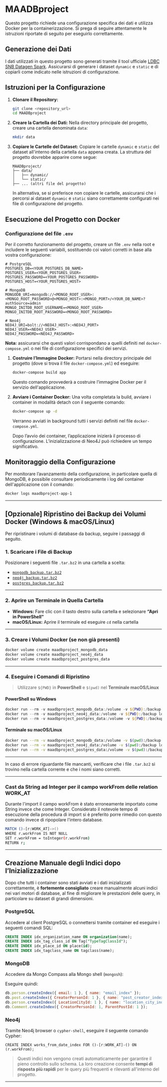 # MAADBproject

Questo progetto richiede una configurazione specifica dei dati e utilizza Docker per la containerizzazione. Si prega di seguire attentamente le istruzioni riportate di seguito per eseguirlo correttamente.

## Generazione dei Dati

I dati utilizzati in questo progetto sono generati tramite il tool ufficiale [LDBC SNB Datagen Spark](https://github.com/ldbc/ldbc_snb_datagen_spark). Assicurarsi di generare i dataset `dynamic` e `static` e di copiarli come indicato nelle istruzioni di configurazione.

## Istruzioni per la Configurazione

1. **Clonare il Repository:**

   ```bash
   git clone <repository_url>
   cd MAADBproject
   ```

2. **Creare la Cartella dei Dati:**
   Nella directory principale del progetto, creare una cartella denominata `data`:

   ```bash
   mkdir data
   ```

3. **Copiare le Cartelle del Dataset:**
   Copiare le cartelle `dynamic` e `static` del dataset all'interno della cartella `data` appena creata. La struttura del progetto dovrebbe apparire come segue:

   ```
   MAADBproject/
   ├── data/
   │   ├── dynamic/
   │   └── static/
   ├── ... (altri file del progetto)
   ```

   In alternativa, se si preferisce non copiare le cartelle, assicurarsi che i percorsi ai dataset `dynamic` e `static` siano correttamente configurati nei file di configurazione del progetto.

## Esecuzione del Progetto con Docker

### Configurazione del file `.env`

Per il corretto funzionamento del progetto, creare un file `.env` nella root e includere le seguenti variabili, sostituendo **<PLACEHOLDER>** coi valori corretti in base alla vostra configurazione:

```env
# PostgreSQL
POSTGRES_DB=<YOUR_POSTGRES_DB_NAME>
POSTGRES_USER=<YOUR_POSTGRES_USER>
POSTGRES_PASSWORD=<YOUR_POSTGRES_PASSWORD>
POSTGRES_HOST=<YOUR_POSTGRES_HOST>

# MongoDB
MONGODB_URI=mongodb://<MONGO_ROOT_USER>:<MONGO_ROOT_PASSWORD>@<MONGO_HOST>:<MONGO_PORT>/<YOUR_DB_NAME>?authSource=admin
MONGO_INITDB_ROOT_USERNAME=<MONGO_ROOT_USER>
MONGO_INITDB_ROOT_PASSWORD=<MONGO_ROOT_PASSWORD>

# Neo4j
NEO4J_URI=bolt://<NEO4J_HOST>:<NEO4J_PORT>
NEO4J_USER=<NEO4J_USER>
NEO4J_PASSWORD=<NEO4J_PASSWORD>
```

**Nota:** assicurarsi che questi valori corrispondano a quelli definiti nel `docker-compose.yml` o nei file di configurazione specifici dei servizi.

1. **Costruire l’Immagine Docker:**
   Portarsi nella directory principale del progetto (dove si trova il file `docker-compose.yml`) ed eseguire:

   ```bash
   docker-compose build app
   ```

   Questo comando provvederà a costruire l’immagine Docker per il servizio dell'applicazione.

2. **Avviare i Container Docker:**
   Una volta completata la build, avviare i container in modalità detach con il seguente comando:

   ```bash
   docker-compose up -d
   ```

   Verranno avviati in background tutti i servizi definiti nel file `docker-compose.yml`.

   Dopo l’avvio dei container, l’applicazione inizierà il processo di configurazione. L’inizializzazione di Neo4J può richiedere un tempo significativo.

## Monitoraggio della Configurazione

Per monitorare l’avanzamento della configurazione, in particolare quella di MongoDB, è possibile consultare periodicamente i log del container dell'applicazione con il comando:

```bash
docker logs maadbproject-app-1
```

---

## \[Opzionale] Ripristino dei Backup dei Volumi Docker (Windows & macOS/Linux)

Per ripristinare i volumi di database da backup, seguire i passaggi di seguito.

### 1. Scaricare i File di Backup

Posizionare i seguenti file `.tar.bz2` in una cartella a scelta:

* [`mongodb_backup.tar.bz2`](https://drive.google.com/file/d/1J5ANukIHUPJxZK0J7oFbizDsBToANFG1/view?usp=sharing)
* [`neo4j_backup.tar.bz2`](https://drive.google.com/file/d/1HzywqPrObTASS37LnNcAJmZbqq9Z703l/view?usp=sharing)
* [`postgres_backup.tar.bz2`](https://drive.google.com/file/d/16kR5ZgdyWh4PpVBoYr0oMYLMDxcK3Qz-/view?usp=sharing)

---

### 2. Aprire un Terminale in Quella Cartella

* **Windows:** Fare clic con il tasto destro sulla cartella e selezionare **“Apri in PowerShell”**
* **macOS/Linux:** Aprire il terminale ed eseguire `cd` nella cartella

---

### 3. Creare i Volumi Docker (se non già presenti)

```bash
docker volume create maadbproject_mongodb_data
docker volume create maadbproject_neo4j_data
docker volume create maadbproject_postgres_data
```

---

### 4. Eseguire i Comandi di Ripristino

> Utilizzare `${PWD}` in **PowerShell** e `$(pwd)` nel **Terminale macOS/Linux**

#### PowerShell su Windows

```powershell
docker run --rm -v maadbproject_mongodb_data:/volume -v ${PWD}:/backup loomchild/volume-backup restore mongodb_backup.tar.bz2
docker run --rm -v maadbproject_neo4j_data:/volume -v ${PWD}:/backup loomchild/volume-backup restore neo4j_backup.tar.bz2
docker run --rm -v maadbproject_postgres_data:/volume -v ${PWD}:/backup loomchild/volume-backup restore postgres_backup.tar.bz2
```

#### Terminale su macOS/Linux

```bash
docker run --rm -v maadbproject_mongodb_data:/volume -v $(pwd):/backup loomchild/volume-backup restore -f mongodb_backup.tar.bz2
docker run --rm -v maadbproject_neo4j_data:/volume -v $(pwd):/backup loomchild/volume-backup restore -f neo4j_backup.tar.bz2
docker run --rm -v maadbproject_postgres_data:/volume -v $(pwd):/backup loomchild/volume-backup restore -f postgres_backup.tar.bz2
```

---

In caso di errore riguardante file mancanti, verificare che i file `.tar.bz2` si trovino nella cartella corrente e che i nomi siano corretti.

---

### Cast da String ad Integer per il campo workFrom delle relation WORK_AT 

Durante l'import il campo workFrom è stato erroneamente importato come String invece che come Integer. Considerato il notevole tempo di esecuzione della procedura di import si è preferito porre rimedio con questo comando invece di ripopolare l'intero database. 

```bash
MATCH ()-[r:WORK_AT]->()
WHERE r.workFrom IS NOT NULL
SET r.workFrom = toInteger(r.workFrom)
RETURN r;
```

---

## Creazione Manuale degli Indici dopo l’Inizializzazione

Dopo che tutti i container sono stati avviati e i dati inizializzati correttamente, è **fortemente consigliato** creare manualmente alcuni indici nei vari motori di database, al fine di migliorare le prestazioni delle query, in particolare su dataset di grandi dimensioni.

### PostgreSQL

Accedere al client PostgreSQL o connettersi tramite container ed eseguire i seguenti comandi SQL:

```sql
CREATE INDEX idx_organization_name ON organization(name);
CREATE INDEX idx_tag_class_id ON Tag("TypeTagClassId");
CREATE INDEX idx_place_id ON place(id);
CREATE INDEX idx_tagclass_name ON tagclass(name);
```

### MongoDB

Accedere da Mongo Compass alla Mongo shell (`mongosh`):

Eseguire quindi:

```javascript
db.person.createIndex({ email: 1 }, { name: "email_index" });
db.post.createIndex({ CreatorPersonId: 1 }, { name: "post_creator_index" });
db.person.createIndex({ LocationCityId: 1 }, { name: "location_city_index" });
db.Comment.createIndex({ CreatorPersonId: 1, ParentPostId: 1 });
```

### Neo4j

Tramite Neo4j browser o `cypher-shell`, eseguire il seguente comando Cypher:

```cypher
CREATE INDEX works_from_date_index FOR ()-[r:WORK_AT]-() ON (r.workFrom);
```

> Questi indici non vengono creati automaticamente per garantire il pieno controllo sullo schema. La loro creazione consente **tempi di risposta più rapidi** per le query più frequenti e rilevanti all'interno del progetto.

---

